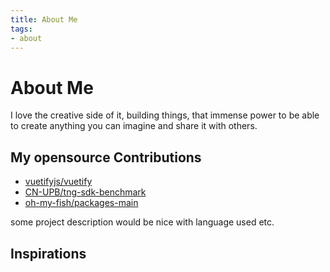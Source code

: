 ```yaml
---
title: About Me
tags:
- about
---
```


# About Me

<TagLinks />

 I love the creative side of it, building things, that immense power to be able to create anything you can imagine and share it with others.

## My opensource Contributions

* [vuetifyjs/vuetify](https://github.com/vuetifyjs/vuetify/commits/master?author=avimehenwal)
* [CN-UPB/tng-sdk-benchmark](https://github.com/CN-UPB/tng-sdk-benchmark/commits/master?author=avimehenwal)
* [oh-my-fish/packages-main](https://github.com/oh-my-fish/packages-main/commits/master?author=avimehenwal)

some project description would be nice with language used etc.  

## Inspirations

 [^1]: https://www.barbarianmeetscoding.com/now/


<SimpleNewsletter/>
<Disqus />
